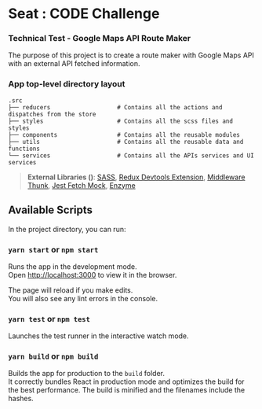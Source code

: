 # Seat : CODE Challenge

### Technical Test - Google Maps API Route Maker

The purpose of this project is to create a route maker with Google Maps API with an external API fetched information.

### App top-level directory layout

    .src
    ├── reducers                   # Contains all the actions and dispatches from the store
    ├── styles                     # Contains all the scss files and styles
    ├── components                 # Contains all the reusable modules
    ├── utils                      # Contains all the reusable data and functions
    └── services                   # Contains all the APIs services and UI services

> **External Libraries ()**: 
[SASS](https://github.com/sass/node-sass),
[Redux Devtools Extension](https://github.com/zalmoxisus/redux-devtools-extension),
[Middleware Thunk](https://github.com/reduxjs/redux-thunk),
[Jest Fetch Mock](https://www.npmjs.com/package/jest-fetch-mock),
[Enzyme](https://enzymejs.github.io/enzyme/)


## Available Scripts

In the project directory, you can run:

### `yarn start` or `npm start`

Runs the app in the development mode.<br />
Open [http://localhost:3000](http://localhost:3000) to view it in the browser.

The page will reload if you make edits.<br />
You will also see any lint errors in the console.

### `yarn test` or `npm test`

Launches the test runner in the interactive watch mode.<br />

### `yarn build` or `npm build`

Builds the app for production to the `build` folder.<br />
It correctly bundles React in production mode and optimizes the build for the best performance.
The build is minified and the filenames include the hashes.